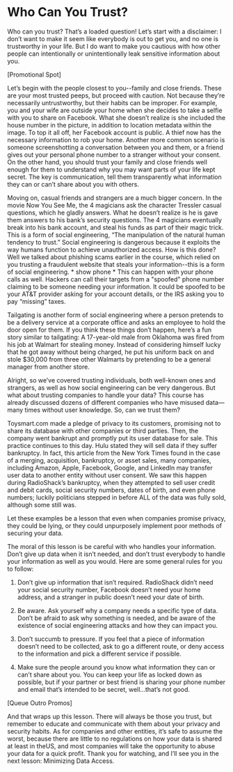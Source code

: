 # Who Can You Trust?

Who can you trust? That’s a loaded question! Let’s start with a disclaimer: I don’t
want to make it seem like everybody is out to get you, and no one is trustworthy
in your life. But I do want to make you cautious with how other people can
intentionally or unintentionally leak sensitive information about you.

[Promotional Spot]

Let’s begin with the people closest to you--family and close friends. These are
your most trusted peeps, but proceed with caution. Not because they’re
necessarily untrustworthy, but their habits can be improper. For example, you
and your wife are outside your home when she decides to take a selfie with you to
share on Facebook. What she doesn’t realize is she included the house number in
the picture, in addition to location metadata within the image. To top it all off, her
Facebook account is public. A thief now has the necessary information to rob
your home. Another more common scenario is someone screenshotting a
conversation between you and them, or a friend gives out your personal phone
number to a stranger without your consent. On the other hand, you should trust
your family and close friends well enough for them to understand why you may
want parts of your life kept secret. The key is communication, tell them
transparently what information they can or can’t share about you with others.

Moving on, casual friends and strangers are a much bigger concern. In the movie
Now You See Me, the 4 magicians ask the character Tressler casual questions,
which he gladly answers. What he doesn’t realize is he is gave them answers to his
bank’s security questions. The 4 magicians eventually break into his bank
account, and steal his funds as part of their magic trick. This is a form of social
engineering, “The manipulation of the natural human tendency to trust.” Social
engineering is dangerous because it exploits the way humans function to achieve
unauthorized access. How is this done? Well we talked about phishing scams
earlier in the course, which relied on you trusting a fraudulent website that steals
your information--this is a form of social engineering. \* show phone \* This can
happen with your phone calls as well. Hackers can call their targets from a
"spoofed" phone number claiming to be someone needing your information. It
could be spoofed to be your AT&T provider asking for your account details, or
the IRS asking you to pay “missing” taxes.

Tailgating is another form of social engineering where a person pretends to be a
delivery service at a corporate office and asks an employee to hold the door
open for them. If you think these things don’t happen, here’s a fun story similar to
tailgating: A 17-year-old male from Oklahoma was fired from his job at Walmart
for stealing money. Instead of considering himself lucky that he got away without
being charged, he put his uniform back on and stole $30,000 from three other
Walmarts by pretending to be a general manager from another store.

Alright, so we’ve covered trusting individuals, both well-known ones and
strangers, as well as how social engineering can be very dangerous. But what
about trusting companies to handle your data? This course has already
discussed dozens of different companies who have misused data—many times
without user knowledge. So, can we trust them?

Toysmart.com made a pledge of privacy to its customers, promising not to share
its database with other companies or third parties. Then, the company went
bankrupt and promptly put its user database for sale. This practice continues to
this day. Hulu stated they will sell data if they suffer bankruptcy. In fact, this
article from the New York Times found in the case of a merging, acquisition,
bankruptcy, or asset sales, many companies, including Amazon, Apple, Facebook,
Google, and LinkedIn may transfer user data to another entity without user
consent. We saw this happen during RadioShack’s bankruptcy, when they
attempted to sell user credit and debit cards, social security numbers, dates of
birth, and even phone numbers; luckily politicians stepped in before ALL of the
data was fully sold, although some still was.

Let these examples be a lesson that even when companies promise privacy, they
could be lying, or they could unpurposely implement poor methods of securing
your data.

The moral of this lesson is be careful with who handles your information. Don’t
give up data when it isn’t needed, and don’t trust everybody to handle your
information as well as you would. Here are some general rules for you to follow:
1) Don’t give up information that isn’t required. RadioShack didn’t need your
social security number, Facebook doesn’t need your home address, and a
stranger in public doesn’t need your date of birth.

2) Be aware. Ask yourself why a company needs a specific type of data. Don’t
be afraid to ask why something is needed, and be aware of the existence of
social engineering attacks and how they can impact you.

3) Don’t succumb to pressure. If you feel that a piece of information doesn’t
need to be collected, ask to go a different route, or deny access to the
information and pick a different service if possible.

4) Make sure the people around you know what information they can or can’t
share about you. You can keep your life as locked down as possible, but if
your partner or best friend is sharing your phone number and email that’s
intended to be secret, well...that’s not good.

[Queue Outro Promos]

And that wraps up this lesson. There will always be those you trust, but remember
to educate and communicate with them about your privacy and security habits.
As for companies and other entities, it’s safe to assume the worst, because there
are little to no regulations on how your data is shared at least in theUS, and most
companies will take the opportunity to abuse your data for a quick profit. Thank
you for watching, and I’ll see you in the next lesson: Minimizing Data Access.